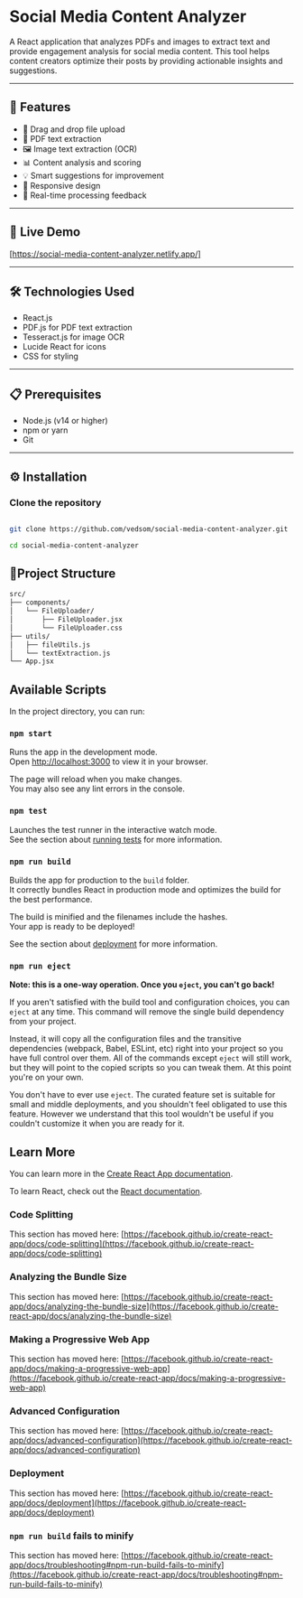 # Social Media Content Analyzer
A React application that analyzes PDFs and images to extract text and provide engagement analysis for social media content. This tool helps content creators optimize their posts by providing actionable insights and suggestions.

---

## 🌟 Features

- 📁 Drag and drop file upload
- 📄 PDF text extraction
- 🖼️ Image text extraction (OCR)
- 📊 Content analysis and scoring
- 💡 Smart suggestions for improvement
- 📱 Responsive design
- 🎯 Real-time processing feedback

---

## 🚀 Live Demo
[https://social-media-content-analyzer.netlify.app/]

---

## 🛠️ Technologies Used

- React.js
- PDF.js for PDF text extraction
- Tesseract.js for image OCR
- Lucide React for icons
- CSS for styling

---

## 📋 Prerequisites

- Node.js (v14 or higher)
- npm or yarn
- Git

---

## ⚙️ Installation

### Clone the repository

```bash

git clone https://github.com/vedsom/social-media-content-analyzer.git

cd social-media-content-analyzer
```
## 📁Project Structure
```bash
src/
├── components/
│   └── FileUploader/
│       ├── FileUploader.jsx
│       └── FileUploader.css
├── utils/
│   ├── fileUtils.js
│   └── textExtraction.js
└── App.jsx
```
## Available Scripts

In the project directory, you can run:

### `npm start`

Runs the app in the development mode.\
Open [http://localhost:3000](http://localhost:3000) to view it in your browser.

The page will reload when you make changes.\
You may also see any lint errors in the console.

### `npm test`

Launches the test runner in the interactive watch mode.\
See the section about [running tests](https://facebook.github.io/create-react-app/docs/running-tests) for more information.

### `npm run build`

Builds the app for production to the `build` folder.\
It correctly bundles React in production mode and optimizes the build for the best performance.

The build is minified and the filenames include the hashes.\
Your app is ready to be deployed!

See the section about [deployment](https://facebook.github.io/create-react-app/docs/deployment) for more information.

### `npm run eject`

**Note: this is a one-way operation. Once you `eject`, you can't go back!**

If you aren't satisfied with the build tool and configuration choices, you can `eject` at any time. This command will remove the single build dependency from your project.

Instead, it will copy all the configuration files and the transitive dependencies (webpack, Babel, ESLint, etc) right into your project so you have full control over them. All of the commands except `eject` will still work, but they will point to the copied scripts so you can tweak them. At this point you're on your own.

You don't have to ever use `eject`. The curated feature set is suitable for small and middle deployments, and you shouldn't feel obligated to use this feature. However we understand that this tool wouldn't be useful if you couldn't customize it when you are ready for it.

## Learn More

You can learn more in the [Create React App documentation](https://facebook.github.io/create-react-app/docs/getting-started).

To learn React, check out the [React documentation](https://reactjs.org/).

### Code Splitting

This section has moved here: [https://facebook.github.io/create-react-app/docs/code-splitting](https://facebook.github.io/create-react-app/docs/code-splitting)

### Analyzing the Bundle Size

This section has moved here: [https://facebook.github.io/create-react-app/docs/analyzing-the-bundle-size](https://facebook.github.io/create-react-app/docs/analyzing-the-bundle-size)

### Making a Progressive Web App

This section has moved here: [https://facebook.github.io/create-react-app/docs/making-a-progressive-web-app](https://facebook.github.io/create-react-app/docs/making-a-progressive-web-app)

### Advanced Configuration

This section has moved here: [https://facebook.github.io/create-react-app/docs/advanced-configuration](https://facebook.github.io/create-react-app/docs/advanced-configuration)

### Deployment

This section has moved here: [https://facebook.github.io/create-react-app/docs/deployment](https://facebook.github.io/create-react-app/docs/deployment)

### `npm run build` fails to minify

This section has moved here: [https://facebook.github.io/create-react-app/docs/troubleshooting#npm-run-build-fails-to-minify](https://facebook.github.io/create-react-app/docs/troubleshooting#npm-run-build-fails-to-minify)
